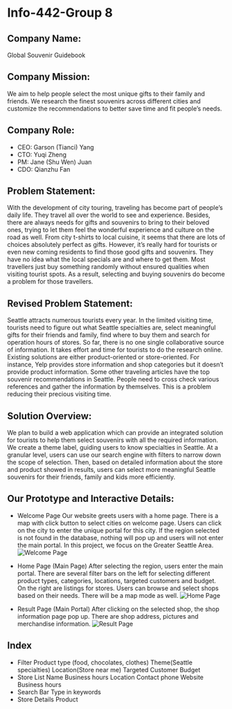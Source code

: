 # Info-442-Group 8

## Company Name:
Global Souvenir Guidebook

## Company Mission:
We aim to help people select the most unique gifts to their family and friends. We research the finest souvenirs across different cities and customize the recommendations to better save time and fit people’s needs.    

## Company Role:
* CEO: Garson (Tianci) Yang
* CTO: Yuqi Zheng
* PM: Jane (Shu Wen) Juan
* CDO: Qianzhu Fan

## Problem Statement:
With the development of city touring, traveling has become part of people’s daily life. They travel all over the world to see and experience. Besides, there are always needs for gifts and souvenirs to bring to their beloved ones, trying to let them feel the wonderful experience and culture on the road as well. From city t-shirts to local cuisine, it seems that there are lots of choices absolutely perfect as gifts. However, it’s really hard for tourists or even new coming residents to find those good gifts and souvenirs. They have no idea what the local specials are and where to get them. Most travellers just buy something randomly without ensured qualities when visiting tourist spots. As a result, selecting and buying souvenirs do become a problem for those travellers.


## Revised Problem Statement:
Seattle attracts numerous tourists every year. In the limited visiting time, tourists need to figure out what Seattle specialties are, select meaningful gifts for their friends and family, find where to buy them and search for operation hours of stores. So far, there is no one single collaborative source of information. It takes effort and time for tourists to do the research online. Existing solutions are either product-oriented or store-oriented. For instance, Yelp provides store information and shop categories but it doesn’t provide product information. Some other traveling articles have the top souvenir recommendations in Seattle. People need to cross check various references and gather the information by themselves. This is a problem reducing their precious visiting time.  

## Solution Overview:
We plan to build a web application which can provide an integrated solution for tourists to help them select souvenirs with all the required information. We create a theme label, guiding users to know specialties in Seattle. At a granular level, users can use our search engine with filters to narrow down the scope of selection. Then, based on detailed information about the store and product showed in results, users can select more meaningful Seattle souvenirs for their friends, family and kids more efficiently.   

## Our Prototype and Interactive Details:
* Welcome Page 
Our website greets users with a home page. There is a map with click button to select cities on welcome page. Users can click on the city to enter the unique portal for this city. If the region selected is not found in the database, nothing will pop up and users will not enter the main portal. In this project, we focus on the Greater Seattle Area. 
![Welcome Page](https://raw.githubusercontent.com/FannieFann/Info-442-Global-Souvenir-Guidebook/master/prototype/Untitled%20Notebook-3.jpg)

* Home Page (Main Page)
After selecting the region, users enter the main portal. There are several filter bars on the left for selecting different product types, categories, locations, targeted customers and budget. On the right are listings for stores. Users can browse and select shops based on their needs. There will be a map mode as well.
![Home Page](https://raw.githubusercontent.com/FannieFann/Info-442-Global-Souvenir-Guidebook/master/prototype/-nEIq0IfewCg62YXno65TxygIL437zrRUvlraHfzbDc0JBa560_Fkr_Y1ctKDLKlU0d1BoZgh_k4iLu6vEBHTGLuLNty32suSEjPyx589xtOrwX-xmwSPRKiYT4M3CXi8mw5aKaJ.png)

* Result Page (Main Portal)
After clicking on the selected shop, the shop information page pop up. There are shop address, pictures and merchandise information.
![Result Page](https://raw.githubusercontent.com/FannieFann/Info-442-Global-Souvenir-Guidebook/master/prototype/Untitled%20Notebook-2.jpg)


## Index
* Filter
	Product type (food, chocolates, clothes)
	Theme(Seattle specialties)
	Location(Store near me)
	Targeted Customer
	Budget 
* Store List
	Name
	Business hours 
	Location
	Contact phone
	Website 
	Business hours 
* Search Bar
	Type in keywords
* Store Details
	Product







